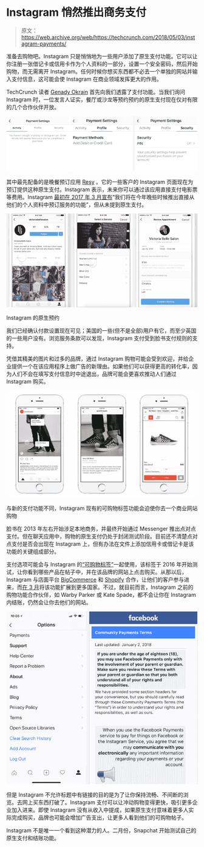 # Instagram 悄然推出商务支付

> 原文：<https://web.archive.org/web/https://techcrunch.com/2018/05/03/instagram-payments/>

准备去购物吧。Instagram 只是悄悄地为一些用户添加了原生支付功能。它可以让你注册一张借记卡或信用卡作为个人资料的一部分，设置一个安全密码，然后开始购物，而无需离开 Instagram。任何时候你想买东西都不必去一个单独的网站并输入支付信息，这可能会使 Instagram 在商业领域发挥更大的作用。

TechCrunch 读者 [Genady Okrain](https://web.archive.org/web/20230327060121/https://twitter.com/genadyo) 首先向我们透露了支付功能。当我们询问 Instagram 时，一位发言人证实，餐厅或沙龙等预约预约的原生支付现在仅对有限的几个合作伙伴开放。

![](img/af62edc86f719312d47ce64098a0cc51.png)

其中最先配备的是晚餐预订应用 [Resy](https://web.archive.org/web/20230327060121/https://resy.com/) 。它的一些客户的 Instagram 页面现在为预订提供这种原生支付。Instagram 表示，未来你可以通过该应用直接支付电影票等费用。Instagram [最初在 2017 年 3 月宣布](https://web.archive.org/web/20230327060121/https://business.instagram.com/blog/welcoming-1-million-advertisers)“我们将在今年晚些时候推出直接从他们的个人资料中预订服务的功能”，但从未提到原生支付。

![](img/5d7872f3d2b2d5ead309de30278be5f0.png)

Instagram 的原生预约

我们已经确认付款设置现在可见；美国的一些(但不是全部)用户有它，而至少英国的一些用户没有。浏览服务条款可以发现，Instagram 支付受到脸书支付规则的支持。

凭借其精美的图片和过多的品牌，通过 Instagram 购物可能会受到欢迎，并给企业提供一个在该应用程序上做广告的新理由。如果他们可以获得更高的转化率，因为人们不会在填写支付信息时中途退出，品牌可能会更喜欢推动人们通过 Instagram 购买。

![](img/e008e74319ce35cfea09581a0bda5e92.png)

与新的支付功能不同，Instagram 现有的可购物标签功能会迫使你去一个商业网站购物

脸书在 2013 年左右开始涉足本地商务，并最终开始通过 Messenger 推出点对点支付。但在聊天应用中，购物的原生支付仍处于封闭测试阶段。目前还不清楚点对点支付是否会出现在 Instagram 上，但有办法在文件上添加信用卡或借记卡是该功能的关键组成部分。

支付选项可能会与 Instagram 的[“可购物标签”](https://web.archive.org/web/20230327060121/https://techcrunch.com/2016/11/01/instagram-shoppable-photos/)一起使用，该标签于 2016 年开始测试，让你看到哪些产品在帖子中，并在该品牌的网站上点击购买。从那以后，Instagram 与店面平台 [BigCommerce](https://web.archive.org/web/20230327060121/https://techcrunch.com/2017/10/02/instagram-opens-its-shoppable-posts-feature-to-retailers-on-bigcommerces-platform/) 和 [Shopify](https://web.archive.org/web/20230327060121/https://techcrunch.com/2017/10/03/shopify-rolling-out-instagram-shopping-feature-to-thousands-of-merchants/) 合作，让他们的客户参与进来，而[在 3 月](https://web.archive.org/web/20230327060121/https://techcrunch.com/2018/03/19/after-launching-in-the-u-s-instagram-expands-its-shoppable-posts-features-to-business-users-in-eight-other-countries/)将该功能扩展到更多国家。不过，就目前而言，Instagram 之前的购物功能合作伙伴，如 Warby Parker 或 Kate Spade，都不会让你在 Instagram 内结账，仍然会让你去他们的网站。

![](img/1ab79314ba6d161f9fa34ecd95a2cba4.png)

但是 Instagram 不允许标题中有链接的目的是为了让你保持流畅、不间断的浏览。去网上买东西打破了。Instagram 支付可以让冲动购物变得更快，吸引更多企业加入进来。即使 Instagram 没有从收入中提成，如果原生支付意味着更多人实际完成购买，品牌也可能会增加广告支出，让更多人看到他们的可购物帖子。

Instagram 不是唯一一个看到这种潜力的人。二月份，Snapchat 开始测试自己的原生支付和结账功能。